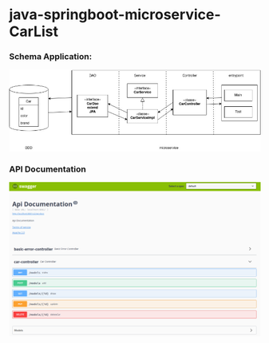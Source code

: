 # java-springboot-microservice-CarList

### Schema Application:

![](./image/schema_CarList_appication.jpg)

### API Documentation

![](./image/swagger.png)
